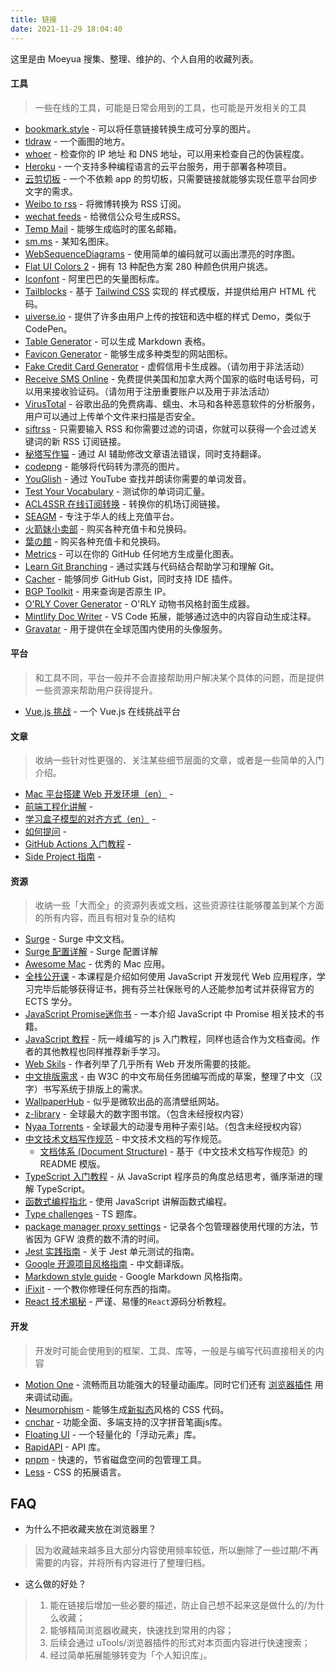 ```yaml
---
title: 链接
date: 2021-11-29 18:04:40
---
```

这里是由 Moeyua 搜集、整理、维护的、个人自用的收藏列表。

#### 工具

> 一些在线的工具，可能是日常会用到的工具，也可能是开发相关的工具

- [bookmark.style](https://www.bookmark.style/) - 可以将任意链接转换生成可分享的图片。
- [tldraw](https://www.tldraw.com/) - 一个画图的地方。
- [whoer](https://whoer.net/zh#) - 检查你的 IP 地址 和 DNS 地址，可以用来检查自己的伪装程度。
- [Heroku](https://dashboard.heroku.com/apps) - 一个支持多种编程语言的云平台服务，用于部署各种项目。
- [云剪切板](https://cv.yi2a.com/) - 一个不依赖 app 的剪切板，只需要链接就能够实现任意平台同步文字的需求。
- [Weibo to rss](https://rssfeed.today/weibo/) - 将微博转换为 RSS 订阅。
- [wechat feeds](https://wechat.privacyhide.com/) - 给微信公众号生成RSS。
- [Temp Mail](https://temp-mail.org/zh/) - 能够生成临时的匿名邮箱。
- [sm.ms](https://sm.ms/) - 某知名图床。
- [WebSequenceDiagrams](https://www.websequencediagrams.com/) - 使用简单的编码就可以画出漂亮的时序图。
- [Flat UI Colors 2](https://flatuicolors.com/) - 拥有 13 种配色方案 280 种颜色供用户挑选。
- [Iconfont](https://www.iconfont.cn/) - 阿里巴巴的矢量图标库。
- [Tailblocks](https://tailblocks.cc/) - 基于 [Tailwind CSS](https://tailwindcss.com/) 实现的 样式模版，并提供给用户 HTML 代码。
- [uiverse.io](https://uiverse.io/) - 提供了许多由用户上传的按钮和选中框的样式 Demo，类似于 CodePen。
- [Table Generator](https://www.tablesgenerator.com/markdown_tables) - 可以生成 Markdown 表格。
- [Favicon Generator](https://realfavicongenerator.net/) - 能够生成多种类型的网站图标。
- [Fake Credit Card Generator](https://saijogeorge.com/dummy-credit-card-generator/) - 虚假信用卡生成器。（请勿用于非法活动）
- [Receive SMS Online](https://smsreceivefree.com/) - 免费提供美国和加拿大两个国家的临时电话号码，可以用来接收验证码。（请勿用于注册重要账户以及用于非法活动）
- [VirusTotal](https://www.virustotal.com/gui/home/upload) - 谷歌出品的免费病毒、蠕虫、木马和各种恶意软件的分析服务，用户可以通过上传单个文件来扫描是否安全。
- [siftrss](https://siftrss.com/) - 只需要输入 RSS 和你需要过滤的词语，你就可以获得一个会过滤关键词的新 RSS 订阅链接。
- [秘塔写作猫](https://xiezuocat.com/#/) - 通过 AI 辅助修改文章语法错误，同时支持翻译。
- [codepng](https://www.codepng.app/) - 能够将代码转为漂亮的图片。
- [YouGlish](https://youglish.com/) - 通过 YouTube 查找并朗读你需要的单词发音。
- [Test Your Vocabulary](http://testyourvocab.com/) - 测试你的单词词汇量。
- [ACL4SSR 在线订阅转换](https://acl4ssr-sub.github.io/) - 转换你的机场订阅链接。
- [SEAGM](https://www.seagm.com/zh-tw/) - 专注于华人的线上充值平台。
- [火箭妹小卖部](https://www.rocketgirls.space/product) - 购买各种充值卡和兑换码。
- [葉の館](https://tsubakitokanako.xyz/product) - 购买各种充值卡和兑换码。
- [Metrics](https://metrics.lecoq.io/) - 可以在你的 GitHub 任何地方生成量化图表。
- [Learn Git Branching](https://learngitbranching.js.org/?locale=zh_CN) - 通过实践与代码结合帮助学习和理解 Git。
- [Cacher](https://app.cacher.io/library/personal) - 能够同步 GitHub Gist，同时支持 IDE 插件。
- [BGP Toolkit](https://bgp.he.net/) - 用来查询是否原生 IP。
- [O'RLY Cover Generator](https://orly.nanmu.me) - O'RLY 动物书风格封面生成器。
- [Mintlify Doc Writer](https://marketplace.visualstudio.com/items?itemName=mintlify.document) - VS Code 拓展，能够通过选中的内容自动生成注释。
- [Gravatar](https://cn.gravatar.com/emails/) - 用于提供在全球范围内使用的头像服务。



#### 平台

> 和工具不同，平台一般并不会直接帮助用户解决某个具体的问题，而是提供一些资源来帮助用户获得提升。

- [Vue.js 挑战](https://cn-vuejs-challenges.netlify.app/) - 一个 Vue.js 在线挑战平台



#### 文章

> 收纳一些针对性更强的、关注某些细节层面的文章，或者是一些简单的入门介绍。

- [Mac 平台搭建 Web 开发环境（en）](https://www.robinwieruch.de/mac-setup-web-development/ ) - 
- [前端工程化讲解](https://q.shanyue.tech/engineering/) - 
- [学习盒子模型的对齐方式（en）](https://ishadeed.com/article/learn-box-alignment/#intro) - 
- [如何提问](https://github.com/ryanhanwu/How-To-Ask-Questions-The-Smart-Way/blob/main/README-zh_CN.md) - 
- [GitHub Actions 入门教程](https://www.ruanyifeng.com/blog/2019/09/getting-started-with-github-actions.html) - 
- [Side Project 指南](https://sideproject.guide/) - 



#### 资源

> 收纳一些「大而全」的资源列表或文档，这些资源往往能够覆盖到某个方面的所有内容，而且有相对复杂的结构

- [Surge](https://surge.mitsea.com/) - Surge 中文文档。
- [Surge 配置详解](https://zhuangzhuang.io/2018/11/14/surge.html) - Surge 配置详解
- [Awesome Mac](https://github.com/jaywcjlove/awesome-mac/blob/master/README-zh.md) - 优秀的 Mac 应用。
- [全栈公开课](https://fullstackopen.com/zh/?ref=appinn) - 本课程是介绍如何使用 JavaScript 开发现代 Web 应用程序，学习完毕后能够获得证书，拥有芬兰社保账号的人还能参加考试并获得官方的 ECTS 学分。
- [JavaScript Promise迷你书](http://liubin.org/promises-book/#_) - 一本介绍 JavaScript 中 Promise 相关技术的书籍。
- [JavaScript 教程](https://wangdoc.com/javascript/) - 阮一峰编写的 js 入门教程，同样也适合作为文档查阅。作者的其他教程也同样推荐新手学习。
- [Web Skils](https://andreasbm.github.io/web-skills/?compact) - 作者列举了几乎所有 Web 开发所需要的技能。
- [中文排版需求](https://www.w3.org/TR/clreq/#abstract) - 由 W3C 的中文布局任务团编写而成的草案，整理了中文（汉字）书写系统于排版上的需求。
- [WallpaperHub](https://wallpaperhub.app/) - 似乎是微软出品的高清壁纸网站。
- [z-library](https://hk1lib.org/?signAll=1&ts=0625) - 全球最大的数字图书馆。（包含未经授权内容）
- [Nyaa Torrents](https://nyaa.si/) - 全球最大的动漫专用种子索引站。（包含未经授权内容）
- [中文技术文档写作规范](https://github.com/ruanyf/document-style-guide) - 中文技术文档的写作规范。
  - [文档体系 (Document Structure)](https://gist.github.com/Moeyua/aa99bfbfca1b74406616db5142f0dc1c) - 基于《中文技术文档写作规范》的 README 模版。
- [TypeScript 入门教程](https://ts.xcatliu.com/) - 从 JavaScript 程序员的角度总结思考，循序渐进的理解 TypeScript。
- [函数式编程指北](https://llh911001.gitbooks.io/mostly-adequate-guide-chinese/content/) - 使用 JavaScript 讲解函数式编程。
- [Type challenges](https://github.com/type-challenges/type-challenges/blob/main/README.zh-CN.md) - TS 题库。
- [package manager proxy settings](https://github.com/comwrg/package-manager-proxy-settings) - 记录各个包管理器使用代理的方法，节省因为 GFW 浪费的数不清的时间。
- [Jest 实践指南](http://github.yanhaixiang.com/jest-tutorial/) - 关于 Jest 单元测试的指南。
- [Google 开源项目风格指南](https://zh-google-styleguide.readthedocs.io/en/latest/contents/) - 中文翻译版。
- [Markdown style guide](https://github.com/google/styleguide/blob/gh-pages/docguide/style.md) - Google Markdown 风格指南。
- [iFixit](https://zh.ifixit.com/) - 一个教你修理任何东西的指南。
- [React 技术揭秘](https://react.iamkasong.com/) - 严谨、易懂的`React`源码分析教程。



#### 开发

> 开发时可能会使用到的框架、工具、库等，一般是与编写代码直接相关的内容

- [Motion One](https://motion.dev/examples) - 流畅而且功能强大的轻量动画库。同时它们还有 [浏览器插件](https://motion.dev/tools) 用来调试动画。
- [Neumorphism](https://neumorphism.io/#e0e0e0) - 能够生成[新拟态](http://www.woshipm.com/pd/5080356.html)风格的 CSS 代码。
- [cnchar](https://theajack.gitee.io/cnchar/?from=thosefree.com#) - 功能全面、多端支持的汉字拼音笔画js库。
- [Floating UI](https://floating-ui.com/) - 一个轻量化的「浮动元素」库。
- [RapidAPI](https://rapidapi.com) - API 库。
- [pnpm](https://pnpm.io/zh/motivation) - 快速的，节省磁盘空间的包管理工具。
- [Less](https://less.bootcss.com/#概览) - CSS 的拓展语言。



## FAQ

- 为什么不把收藏夹放在浏览器里？

>因为收藏越来越多且大部分内容使用频率较低，所以删除了一些过期/不再需要的内容，并将所有内容进行了整理归档。

- 这么做的好处？

>1. 能在链接后增加一些必要的描述，防止自己想不起来这是做什么的/为什么收藏；
>2. 能够精简浏览器收藏夹，快速找到常用的内容；
>3. 后续会通过 uTools/浏览器插件的形式对本页面内容进行快速搜索；
>4. 经过简单拓展能够转变为「个人知识库」。